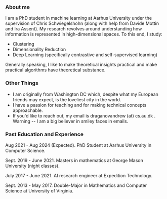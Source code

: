 ### About me

I am a PhD student in machine learning at Aarhus University under the supervision of Chris Schwiegelshohn (along with help from Davide Mottin and Ira Assent).
My research revolves around understanding how information is represented in high-dimensional spaces. To this end, I study:
- Clustering
- Dimensionality Reduction
- Deep Learning (specifically contrastive and self-supervised learning)

Generally speaking, I like to make theoretical insights practical and make practical algorithms have theoretical substance.

### Other Things

- I am originally from Washington DC which, despite what my European friends may expect, is the loveliest city in the world.
- I have a passion for teaching and for making technical concepts approachable.
- If you'd like to reach out, my email is draganovandrew (at) cs.au.dk . Warning -- I am a big believer in smiley faces in emails.

### Past Education and Experience

Aug 2021 - Aug 2024 (Expected). PhD Student at Aarhus University in Computer Science.

Sept. 2019 - June 2021. Masters in mathematics at George Mason University (night classes).

July 2017 - June 2021. AI research engineer at Expedition Technology.

Sept. 2013 - May 2017. Double-Major in Mathematics and Computer Science at University of Virginia.
